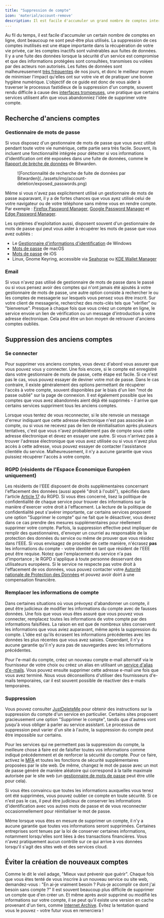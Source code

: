```yaml
---
title: "Suppression de compte"
icon: 'material/account-remove'
description: Il est facile d'accumuler un grand nombre de comptes internet. Voici quelques conseils pour élaguer votre collection.
---
```


Au fil du temps, il est facile d'accumuler un certain nombre de comptes en ligne, dont beaucoup ne sont peut-être plus utilisés. La suppression de ces comptes inutilisés est une étape importante dans la récupération de votre vie privée, car les comptes inactifs sont vulnérables aux fuites de données. Il y a une fuite des données lorsque la sécurité d'un service est compromise et que des informations protégées sont consultées, transmises ou volées par des acteurs non autorisés. Les fuites de données sont malheureusement [très fréquentes](https://haveibeenpwned.com/PwnedWebsites) de nos jours, et donc le meilleur moyen de minimiser l'impact qu'elles ont sur votre vie et de pratiquer une bonne hygiène numérique. L'objectif de ce guide est donc de vous aider à traverser le processus fastidieux de la suppression d'un compte, souvent rendu difficile à cause des [interfaces trompeuses](https://deceptive.design), une pratique que certains services utilisent afin que vous abandonniez l'idée de supprimer votre compte.

## Recherche d'anciens comptes

### Gestionnaire de mots de passe

Si vous disposez d'un gestionnaire de mots de passe que vous avez utilisé pendant toute votre vie numérique, cette partie sera très facile. Souvent, ils incluent une fonctionnalité intégrée pour détecter si vos informations d'identification ont été exposées dans une fuite de données, comme le [Rapport de brèche de données](https://bitwarden.com/blog/have-you-been-pwned) de Bitwarden.

<figure markdown>
  ![Fonctionnalité de recherche de fuite de données par Bitwarden](../assets/img/account-deletion/exposed_passwords.png)
</figure>

Même si vous n'avez pas explicitement utilisé un gestionnaire de mots de passe auparavant, il y a de fortes chances que vous ayez utilisé celui de votre navigateur ou de votre téléphone sans même vous en rendre compte. Par exemple : [Firefox Password Manager](https://support.mozilla.org/kb/password-manager-remember-delete-edit-logins), [Google Password Manager](https://passwords.google.com/intro) et [Edge Password Manager](https://support.microsoft.com/microsoft-edge/save-or-forget-passwords-in-microsoft-edge-b4beecb0-f2a8-1ca0-f26f-9ec247a3f336).

Les systèmes d'exploitation aussi, disposent souvent d'un gestionnaire de mots de passe qui peut vous aider à récupérer les mots de passe que vous avez oubliés :

- Le [Gestionnaire d'informations d'identification](https://support.microsoft.com/windows/accessing-credential-manager-1b5c916a-6a16-889f-8581-fc16e8165ac0) de Windows
- [Mots de passe](https://support.apple.com/HT211145) de macOS
- [Mots de passe](https://support.apple.com/HT211146) de iOS
- Linux, Gnome Keyring, accessible via [Seahorse](https://wiki.gnome.org/Apps/Seahorse) ou [KDE Wallet Manager](https://userbase.kde.org/KDE_Wallet_Manager)

### Email

Si vous n'avez pas utilisé de gestionnaire de mots de passe dans le passé ou si vous pensez avoir des comptes qui n'ont jamais été ajoutés à votre gestionnaire de mots de passe, une autre option consiste à rechercher le ou les comptes de messagerie sur lesquels vous pensez vous être inscrit. Sur votre client de messagerie, recherchez des mots-clés tels que "vérifier" ou "bienvenue". Presque à chaque fois que vous créez un compte en ligne, le service envoie un lien de vérification ou un message d'introduction à votre adresse électronique. Cela peut être un bon moyen de retrouver d'anciens comptes oubliés.

## Suppression des anciens comptes

### Se connecter

Pour supprimer vos anciens comptes, vous devez d'abord vous assurer que vous pouvez vous y connecter. Une fois encore, si le compte est enregistré dans votre gestionnaire de mots de passe, cette étape est facile. Si ce n'est pas le cas, vous pouvez essayer de deviner votre mot de passe. Dans le cas contraire, il existe généralement des options permettant de récupérer l'accès à votre compte, souvent disponibles par le biais d'un lien "mot de passe oublié" sur la page de connexion. Il est également possible que les comptes que vous avez abandonnés aient déjà été supprimés - il arrive que certains services suppriment tous les anciens comptes.

Lorsque vous tentez de vous reconnecter, si le site renvoie un message d'erreur indiquant que cette adresse électronique n'est pas associée à un compte, ou si vous ne recevez pas de lien de réinitialisation après plusieurs tentatives, c'est que vous n'avez probablement pas de compte sous cette adresse électronique et devez en essayer une autre. Si vous n'arrivez pas à trouver l'adresse électronique que vous avez utilisée ou si vous n'avez plus accès à cette adresse, vous pouvez essayer de contacter l'assistance clientèle du service. Malheureusement, il n'y a aucune garantie que vous puissiez récupérer l'accès à votre compte.

### RGPD (résidents de l'Espace Économique Européen uniquement)

Les résidents de l'EEE disposent de droits supplémentaires concernant l'effacement des données (aussi appelé "droit à l'oubli"), spécifiés dans l'article [Article 17](https://gdpr-info.eu/art-17-gdpr) du RGPD. Si vous êtes concerné, lisez la politique de confidentialité de chaque service pour trouver des informations sur la manière d'exercer votre droit à l'effacement. La lecture de la politique de confidentialité peut s'avérer importante, car certains services proposent une option "Supprimer le compte" qui ne fait que le désactiver, vous devez dans ce cas prendre des mesures supplémentaires pour réellement supprimer votre compte. Parfois, la suppression effective peut impliquer de remplir des questionnaires, d'envoyer un courriel au responsable de la protection des données du service ou même de prouver que vous résidez dans l'EEE. Si vous envisagez de procéder de cette manière, n'écrasez **pas** les informations du compte - votre identité en tant que résident de l'EEE peut être requise. Notez que l'emplacement du service n'a pas d'importance ; le RGPD s'applique à toute personne desservant des utilisateurs européens. Si le service ne respecte pas votre droit à l'effacement de vos données, vous pouvez contacter votre [Autorité nationale de Protection des Données](https://ec.europa.eu/info/law/law-topic/data-protection/reform/rights-citizens/redress/what-should-i-do-if-i-think-my-personal-data-protection-rights-havent-been-respected_en) et pouvez avoir doirt à une compensation financière.

### Remplacer les informations de compte

Dans certaines situations où vous prévoyez d'abandonner un compte, il peut être judicieux de modifier les informations du compte avec de fausses données. Une fois que vous vous êtes assuré que vous pouvez vous connecter, remplacez toutes les informations de votre compte par des informations falsifiées. La raison en est que de nombreux sites conservent les informations que vous aviez auparavant, même après la suppression du compte. L'idée est qu'ils écrasent les informations précédentes avec les données les plus récentes que vous avez saisies. Cependant, il n'y a aucune garantie qu'il n'y aura pas de sauvegardes avec les informations précédentes.

Pour l'e-mail du compte, créez un nouveau compte e-mail alternatif via le fournisseur de votre choix ou créez un alias en utilisant un [service d'alias d'e-mails](../email-aliasing.md). Vous pouvez ensuite supprimer cette adresse e-mail une fois que vous avez terminé. Nous vous déconseillons d'utiliser des fournisseurs d'e-mails temporaires, car il est souvent possible de réactiver des e-mails temporaires.

### Suppression

Vous pouvez consulter [JustDeleteMe](https://justdeleteme.xyz/fr) pour obtenir des instructions sur la suppression du compte d'un service en particulier. Certains sites proposent gracieusement une option "Supprimer le compte", tandis que d'autres vont jusqu'à vous obliger à parler au service assistant. Le processus de suppression peut varier d'un site à l'autre, la suppression du compte peut être impossible sur certains.

Pour les services qui ne permettent pas la suppression du compte, la meilleure chose à faire est de falsifier toutes vos informations comme indiqué précédemment et de renforcer la sécurité du compte. Pour ce faire, activez le [MFA](multi-factor-authentication.md) et toutes les fonctions de sécurité supplémentaires proposées par le site web. De même, changez le mot de passe avec un mot de passe généré de manière aléatoire qui correspond à la taille maximale autorisée par le site web (un [gestionnaire de mots de passe](../passwords.md) peut être utile pour cela).

Si vous êtes convaincu que toutes les informations auxquelles vous tenez ont été supprimées, vous pouvez oublier ce compte en toute sécurité. Si ce n'est pas le cas, il peut être judicieux de conserver les informations d'identification avec vos autres mots de passe et de vous reconnecter occasionnellement pour réinitialiser le mot de passe.

Même lorsque vous êtes en mesure de supprimer un compte, il n'y a aucune garantie que toutes vos informations seront supprimées. Certaines entreprises sont tenues par la loi de conserver certaines informations, notamment lorsqu'elles sont liées à des transactions financières. Vous n'avez pratiquement aucun contrôle sur ce qui arrive à vos données lorsqu'il s'agit des sites web et des services cloud.

## Éviter la création de nouveaux comptes

Comme le dit le vieil adage, "Mieux vaut prévenir que guérir". Chaque fois que vous êtes tenté de vous inscrire à un nouveau service ou site web, demandez-vous : "En ai-je vraiment besoin ? Puis-je accomplir ce dont j'ai besoin sans compte ?" Il est souvent beaucoup plus difficile de supprimer un compte que d'en créer un. Et même après avoir supprimé ou modifié les informations sur votre compte, il se peut qu'il existe une version en cache provenant d'un tiers, comme [Internet Archive](https://archive.org). Évitez la tentation quand vous le pouvez - votre futur vous en remerciera !
